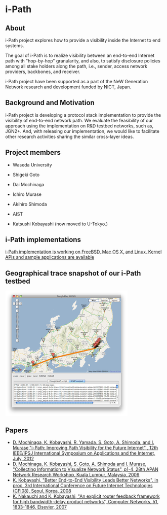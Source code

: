 # i-Path
## About
i-Path project explores how to provide a visibility inside the Internet to end systems.

The goal of i-Path is to realize visibility between an end-to-end Internet path with "hop-by-hop"
granularity, and also, to satisfy disclosure policies among all stake holders along the path, i.e.,
sender, access network providers, backbones, and receiver.

i-Path project have been supported as a part of the NeW Generation Network research and development funded by NICT, Japan.

## Background and Motivation

i-Path project is developing a protocol stack implementation to provide the visibility of end-to-end network path. We evaluate the feasibility of our approach using the implementation on R&D testbed networks, such as, JGN2+. And, with releasing our implementation,  we would like to facilitate other research activities sharing the similar cross-layer ideas.

## Project members
+ Waseda University
 + Shigeki Goto
 + Dai Mochinaga
 + Ichiro Murase
 + Akihiro Shimoda

+ AIST
 + Katsushi Kobayashi (now moved to U-Tokyo.)
 
## i-Path implementations
[i-Path implementation is working on FreeBSD, Mac OS X, and Linux. Kernel APIs and sample applications are available](https://github.com/ikob/i-Path)

## Geographical trace snapshot of our i-Path testbed
![Demo](https://github.com/ikob/i-Path/raw/master/docs/geo-trace-jgn2-09-10-14.png)

## Papers
* [D. Mochinaga, K. Kobayashi, R. Yamada, S. Goto, A. Shimoda, and I. Murase,"i-Path: Improving Path Visibility for the Future Internet” , 12th IEEE/IPSJ International Symposium on Applications and the Internet, July, 2012](http://ieeexplore.ieee.org/xpl/articleDetails.jsp?tp=&arnumber=6305274)
* [D. Mochinaga, K. Kobayashi, S. Goto, A. Shimoda and I. Murase, "Collecting Information to Visualize Network Status", p1-4, 28th APAN Network Research Workshop, Kuala Lumpur, Malaysia, 2009](http://www.apan.net/meetings/kualalumpur2009/proposals/NetworkResearch/1.Collecting%20Information%20to%20Visualize%20Network%20Status.pdf)
* [K. Kobayashi, "Better End-to-End Visibility Leads Better Networks", in proc. 3rd International Conference on Future Internet Technologies (CFI08), Seoul, Korea, 2008](http://as.icu.ac.kr/cfi08/uploads/final/PID_13_fi08-08.pdf)
* [K. Nakauchi and K. Kobayashi, "An explicit router feedback framework for high bandwidth-delay product networks", Computer Networks, 51, 1833-1846, Elsevier, 2007](http://linkinghub.elsevier.com/retrieve/pii/S1389128606003070)
